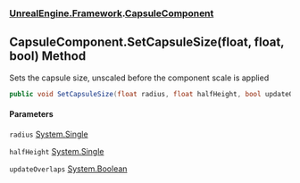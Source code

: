 ### [UnrealEngine.Framework](UnrealEngine_Framework.md 'UnrealEngine.Framework').[CapsuleComponent](CapsuleComponent.md 'UnrealEngine.Framework.CapsuleComponent')
## CapsuleComponent.SetCapsuleSize(float, float, bool) Method
Sets the capsule size, unscaled before the component scale is applied  
```csharp
public void SetCapsuleSize(float radius, float halfHeight, bool updateOverlaps=true);
```
#### Parameters
<a name='UnrealEngine_Framework_CapsuleComponent_SetCapsuleSize(float_float_bool)_radius'></a>
`radius` [System.Single](https://docs.microsoft.com/en-us/dotnet/api/System.Single 'System.Single')  
  
<a name='UnrealEngine_Framework_CapsuleComponent_SetCapsuleSize(float_float_bool)_halfHeight'></a>
`halfHeight` [System.Single](https://docs.microsoft.com/en-us/dotnet/api/System.Single 'System.Single')  
  
<a name='UnrealEngine_Framework_CapsuleComponent_SetCapsuleSize(float_float_bool)_updateOverlaps'></a>
`updateOverlaps` [System.Boolean](https://docs.microsoft.com/en-us/dotnet/api/System.Boolean 'System.Boolean')  
  
